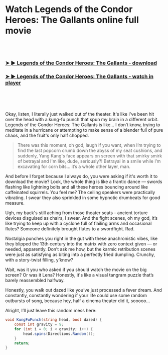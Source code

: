 <h1>Watch Legends of the Condor Heroes: The Gallants online full movie</h1>


<br><br>

<h3><a href="https://Gabes-renssabdifoo1984.github.io/ptnagvwmsz/">➤ ► Legends of the Condor Heroes: The Gallants - download</a></h3> 
<h3><a href="https://Gabes-renssabdifoo1984.github.io/ptnagvwmsz/">➤ ► Legends of the Condor Heroes: The Gallants - watch in player</a></h3>


<br><br><br>


Okay, listen, I literally just walked out of the theater. It's like I've been hit over the head with a kung-fu punch that spun my brain in a different orbit. Legends of the Condor Heroes: The Gallants is like... I don’t know, trying to meditate in a hurricane or attempting to make sense of a blender full of pure chaos, and the fruit's only half chopped.

> There was this moment, oh god, laugh if you want, when I’m trying to find the last popcorn crumb down the abyss of my seat cushions, and suddenly, Yang Kang's face appears on screen with that smirky smirk of betrayal and I'm like, dude, seriously?! Betrayal in a smile while I’m excavating for corn bits... it’s a whole other layer, man. 

And before I forget because I always do, you were asking if it's worth it to download the movie? Look, the whole thing is like a frantic dance — swords flashing like lightning bolts and all these heroes bouncing around like caffeinated squirrels. You feel me? The ceiling speakers were practically vibrating. I swear they also sprinkled in some hypnotic drumbeats for good measure.

Ugh, my back's still aching from those theater seats - ancient torture devices disguised as chairs, I swear. And the fight scenes, oh my god, it’s like trying to keep up with a cyclone full of flailing arms and occasional flutes? Someone definitely brought flutes to a swordfight. Rad.

Nostalgia punches you right in the gut with these anachronistic vibes, like they blipped the 13th century into the matrix with zero context given — or needed, apparently. Don’t ask me how, but the karmic retribution scenes were just as satisfying as biting into a perfectly fried dumpling. Crunchy, with a story-twist filling, y’know? 

Wait, was it you who asked if you should watch the movie on the big screen? Or was it Lena? Honestly, it's like a visual tangram puzzle that’s barely reassembled halfway.

Honestly, you walk out dazed like you’ve just processed a fever dream. And constantly, constantly wondering if your life could use some random outbursts of song, because hey, half a cinema theater did it, sooooo...

Alright, I’ll just leave this random mess here:
```csharp
void KungFuPunch(string head, bool dazed) {
    const int gravity = 9;
    for (int i = 0; i < gravity; i++) {
        head.spins(Directions.Random());
    }
    return;
}
```
